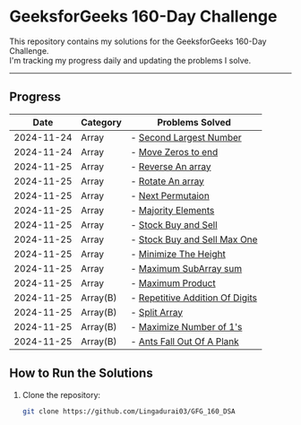 # GeeksforGeeks 160-Day Challenge

This repository contains my solutions for the GeeksforGeeks 160-Day Challenge.  
I'm tracking my progress daily and updating the problems I solve.

---

## **Progress**

| Date       | Category | Problems Solved                                                                           |
| ---------- | -------- | ----------------------------------------------------------------------------------------- |
| 2024-11-24 | Array    | - [Second Largest Number](./Arrays/SecondLargestNumber.java)                              |
| 2024-11-24 | Array    | - [Move Zeros to end](./Arrays/MoveZerosToEnd.java)                                       |
| 2024-11-25 | Array    | - [Reverse An array](./Arrays/ReverseAnArray.java)                                        |
| 2024-11-25 | Array    | - [Rotate An array](./Arrays/RotateAnArray.java)                                          |
| 2024-11-25 | Array    | - [Next Permutaion](./Arrays/NextPermutation.java)                                        |
| 2024-11-25 | Array    | - [Majority Elements](./Arrays/MajorityElement.java)                                      |
| 2024-11-25 | Array    | - [Stock Buy and Sell](./Arrays/StockBuyandSell.java)                                     |
| 2024-11-25 | Array    | - [Stock Buy and Sell Max One](./Arrays/StocksBuyAndSellMaxOne.java)                      |
| 2024-11-25 | Array    | - [Minimize The Height](./Arrays/MinimizeTheHeight.java)                                  |
| 2024-11-25 | Array    | - [Maximum SubArray sum](./Arrays/MaximumSubarraySum.java)                                |
| 2024-11-25 | Array    | - [Maximum Product](./Arrays/MaximumProduct.java)                                         |
| 2024-11-25 | Array(B) | - [Repetitive Addition Of Digits](./Arrays/BonusProblems/RepetitiveAdditionOfDigits.java) |
| 2024-11-25 | Array(B) | - [Split Array](./Arrays/BonusProblems/SplitArray.java)                                   |
| 2024-11-25 | Array(B) | - [Maximize Number of 1's](./Arrays/BonusProblems/MaximizeNumberOf1s.java)                |
| 2024-11-25 | Array(B) | - [Ants Fall Out Of A Plank](./Arrays/BonusProblems/AntsFallOutOfAPlank.java)             |

## **How to Run the Solutions**

1. Clone the repository:
   ```bash
   git clone https://github.com/Lingadurai03/GFG_160_DSA
   ```
